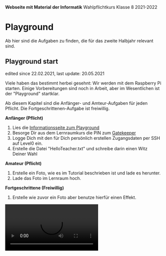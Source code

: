 **Webseite mit Material der Informatik**
	Wahlpflichtkurs Klasse 8 2021-2022


# Playground

Ab hier sind die Aufgaben zu finden, die für das zweite Halbjahr relevant sind.

## Playground start

edited since 22.02.2021, last update: 20.05.2021

Viele haben das bestimmt herbei gesehnt: Wir werden mit dem Raspberry Pi starten. Einige Vorbereitungen sind noch in Arbeit, aber im Wesentlichen ist der "Playground" startklar.

Ab diesem Kapitel sind die Anfänger- und Amteur-Aufgaben für jeden Pflicht. Die Fortgeschrittenen-Aufgabe ist freiwillig.

**Anfänger (Pflicht)**

1. Lies die [Informationsseite zum Playground](https://gruener-campus-malchow.github.io/fbi/playground.html)
1. Besorge Dir aus dem Lernraumkurs die PIN zum [Gatekeeper](https://gcm.schule/fb/informatik/playground/gatekeeper/)
1. Logge Dich mit den für Dich persönlich erstellen Zugangsdaten per SSH auf Level0 ein.
1. Erstelle die Datei "HelloTeacher.txt" und schreibe darin einen Witz Deiner Wahl

**Amateur (Pflicht)**

1. Erstelle ein Foto, wie es im Tutorial beschrieben ist und lade es herunter.
1. Lade das Foto im Lernraum hoch.

**Fortgeschrittene (Freiwillig)**

1. Erstelle wie zuvor ein Foto aber benutze hierfür einen Effekt.

<video src="http://gcm.schule/video/playground_level0_tutorial_01.mp4" controls>

## Welcome 2 Level0

edited since 01.03.2021, last update: 20.05.2021

Leider ist es bei dem Ausbau des Playgrounds zu Verzögerungen gekommen. Hier nun aber die neuen Aufgaben. Während in der letzten Woche der Zugriff auf die Kamera von Level0 über ein direkten Befehl erfolgte, soll nun mit Python auf die Kamera zugegriffen werden.

**Anfänger (Pflicht)**

1. Logge Dich auf den Pi ein und erstelle ein neues Foto. (Achtung: Nur tagsüber hast Du Licht!)
1. Beschrifte das Foto mit folgenden Bestandteilen, die zum Playground gehören. Benutzen dafür ein Grafik- oder Officeprogramm. Speichere das Foto im Lernraum.

 * Stromverteiler
 * Netzteil Raspberry Pi
 * Netzteil Switch
 * Switch (Verteilt das Netzwerk)
 * LAN-Kabel
 * Stromkabel
 * Raspberry Pi 4
 * Flachbandkabel zur Kamera
 
 ![Playground Seitenansicht](./images/playground_seite_2021-03-05.jpg)

**Amateur (Pflicht)**

1. Erstelle Fotos mit Python3(!), bei denen Du nur Teile der Sensorfläche der Kamera nutzt. Es sollen so die LEDs des Netzwerk-Switches und der gesamte Switch gemacht werden.

Eine sehr ergiebige Quelle für Code und eine Menge Erklärungen dazu in deutscher Sprache: http://www.netzmafia.de/skripten/hardware/RasPi/kamera/index.html

Speichere den Python-Code, den Du dafür verwendet hast, im Lernraum.

**Fortgeschrittene (Freiwillig)**

1. Entwirf in OpenScad verschiedene Dübel, sodass wir mit einer Bohrmaschine 5mm durchmessende Löcher in die große Holzplatte bohren können. Der Dübel soll hinein geschraubt oder gesteckt werden und an der Oberseite soll man mit Kabelbindern weitere Bauteile befestigen können. Sende Deine Entwürfe an Deinen Lehrer und besprich Dich über vor- und Nachteile. Denke an eine leichte mechanische Belastung, die über die normale Schwerkraft hinausgehen kann.

<video src="http://gcm.schule/video/playground_level0_tutorial_02.mp4" controls>

## LED onoff

edited since 22.3.2021, last update: 20.05.2021

Ab sofort gilt für die **10er** Hybridunterricht. Das bedeutet, dass zur Unterrichtszeit ein Teil der Schüler*innen anwesend sein muss, der andere Teil **muss** per Videokonferenz beteiligt sein. Der Link ist im Lernraum hinterlegt.

Für die **8er** gilt: Alles **muss** in den **verpflichtenden** Videokonferenzen passieren... zur Unterrichtszeit.

Ich hoffe Du verstehst, dass diese "Pflicht" Dir helfen soll, das Lernen zu strukturieren und gut durch die Corona-Zeit zu kommen. Wenn es Probleme gibt, Du etwas nicht verstehst, oder nicht weißt, warum Du etwas machen sollst: Sprich mich an!

Alle weiteren Infos, findest Du in diesem Video.

<video src="https://gcm.schule/video/playground_level0_wie_wir_uns_organisieren.mp4" controls>

### Aufgaben

Inzwischen funktionieren die LEDs, die man auf den neuesten Fotos erkennen kann. Du sollst aber zunächst herausfinden, über welchen PIN, welche LED angesteuert werden kann.

Folgender Code ist geeignet, um die LEDs zu testen:

~~~python
import RPi.GPIO as GPIO
import time

GPIO.setmode(GPIO.BCM)
GPIO.setwarnings(False)

pin = 18  # alternativ: 12, 13
GPIO.setup(pin,GPIO.OUT)

print("LED on")
GPIO.output(pin,GPIO.HIGH)
time.sleep(1)
print("LED off")
GPIO.output(pin,GPIO.LOW)
~~~

Du musst bedenken, dass nicht alle gleichzeitig auf die LEDs zugreifen können. Also wundere Dich nicht, wenn die LEDs komische Dinge machen. Außerdem kannst Du ja nur Fotos machen. 

Hier ein wenig Code zum Räubern:

~~~python
import picamera
from time import sleep

cam = picamera.PiCamera()
try:
   cam.resolution = (800, 600)
   cam.capture('bild.jpg')
finally:
   cam.close()
~~~

Es bietet sich deshalb an, ein Programm zu schreiben, das folgende Abfolge abarbeitet:

1. LED einschalten
2. Foto machen
3. LED ausschalten

Am Ende sollst Du herausbekommen, welcher der PINs (12, 13, 18) für welche Farbe zuständig ist. Das schreibst Du in Deinen Code und lädst den im Lernraum hoch.


### Abgaben

Da der Lernraum offensichtlich stabiler läuft, kehren wir zu unserem alten Workflow zurück. Die Abgaben erfolgen über die Aufgaben im Lernraum. Von dort werde ich aber weiter auf diese Seite verlinken.

1. Weil ich zwei Jahrgänge parallel führe.
1. Weil auch Außenstehende von unserem Projekt profitieren können sollen.

## Traffic Lights

edited since 12.04.2021, last update: 20.05.2021

### Aufgaben

1. Erstelle ein Programm, bei dem zwischen den Farben der LEDs durch Knopfdruck gewechselt wird.
1. Stelle Dir vor, die LEDs wären eine Ampel. Erstelle ein Programm, bei dem automatisch alle 10s zwischen einer Grün-Phase und einer Rot-Phase gewechselt wird. Beachte, dass es als Übergang von Rot zu Grün die Rot-Gelb-Phase erscheint. Von Grün zu Rot wird nur eine kurze Gelb-Phase erscheinen. Die beiden Gelb-Phasen sollen 3s lang dauern. 

![Ampelphasen](./images/Traffic_lights_4_states.svg)

### Abgaben

Die Abgaben erfolgen über die Aufgaben im Lernraum. Es soll dort der Pythoncode hochgeladen werden. Wenn Du ein cooles Video von der eigenen Ampel gemacht hast, kannst Du mir das gern per Mail senden (max. 30MB), damit ich mir das gleich anschauen kann. Alternativ bin ich auch per Signal/Telegram/Discord/Threema erreichbar.

### Hilfestellungen

Funktionen könnnen helfen, den Code übersichtlicher zu gestalten.

~~~python
import RPi.GPIO as GPIO
import time

GPIO.setmode(GPIO.BCM)
GPIO.setwarnings(False)

pin_A = 18  
pin_B = 12
pin_C = 13

GPIO.setup(pin_A,GPIO.OUT)
GPIO.setup(pin_B,GPIO.OUT)
GPIO.setup(pin_C,GPIO.OUT)

# Hier folgt die Funktion mit Kopf und Körper
def ein_A(zeit):
   GPIO.output(pin_A,GPIO.HIGH)
   time.sleep(zeit)
   GPIO.output(pin_A,GPIO.LOW)   
   
while True:
   ein_A(10) # Das ist der Aufruf der Funktion
   time.sleep(3)
   
~~~

Um mit Python die Enter-Taste abzufangen ohne weitere Module zu verwenden, bedienen wir uns eines Tricks. Wir benutzen den input-Befehl und ignorieren alle Eingaben. Das Code-Beispiel hier schaltet natürlich noch keine LEDs.

~~~python
farben = ['rot', 'gelb', 'grün']
auswahl = 0
while True:
        input('Press ENTER!')
        print(str(farben[auswahl]))
        auswahl += 1
        if auswahl > 2:
                auswahl = 0
~~~

## PWM Grundlagen

edited since 10.5.2021, last update: 20.05.2021

Es geht los mit einer Kerntechnologie. Hierzu schon das Informationsvideo und im Anschluss die Aufgabenstellung.

<video src="http://gcm.schule/video/playground_level0_einfuehrung_pwm.mp4" controls>

### Aufgabe

Teste den Code aus dem Video. 

~~~ python
import RPi.GPIO as GPIO

pin = 18
frequenz = 50

GPIO.setmode(GPIO.BCM)
GPIO.setup(pin, GPIO.OUT)
pwmObjekt = GPIO.PWM(pin, frequenz)
pwmObjekt.start(0)

wert = input("Wie stark soll die LED leuchten (0-100)? ")
tastgrad = int(wert)
if (tastgrad > 0 and tastgrad < 101):
  pwmObjekt.ChangeDutyCycle(tastgrad)
else:
  print("Gib einen Wert zwischen 0 und 101 ein!")
input("Wenn Du fertig bist, drücke Enter!")

GPIO.cleanup()
~~~

Erweitere es um die Funktion, dass die LEDs automatisch gedimmt werden. Dazu musst Du mit einer Schleife den Tastgrad in Schritten erhöhen. Hierzu ein kleines Snippet. Darin fehlen natürlich die Funktionen zur PWM-Steuerung der GPIO-Pins

~~~ python
import time

tastgrad = 0
schritte = 5

while tastgrad < 95: # wird bei 94 ein letztes Mal durchlaufen
    tastgrad = tastgrad + schritte
    time.sleep(0.2)
    
while tastgrad > 5: # wird bei 6 ein letztes Mal durchlaufen
    tastgrad = tastgrad - schritte
    time.sleep(0.2)
~~~

### Abgaben

Die Abgaben erfolgen über die Aufgaben im Lernraum. Es soll dort der Pythoncode hochgeladen werden. Wenn Du ein cooles Video von der eigenen Ampel gemacht hast, kannst Du mir das gern per Mail senden (max. 30MB), damit ich mir das gleich anschauen kann. Alternativ bin ich auch per Signal/Telegram/Discord/Threema erreichbar.

### Musterlösung

<video src="http://gcm.schule/video/playground_level0_musterloesung_pwm_01.mp4" controls>

## Challenge

Emil schlägt folgende Challenge vor:

Stelle einen Code zusammen der auf einer Frequenz von 500 Hertz läuft. Man soll die LED je nach Tasteneingabe zwischen 1 und 100 dimmen können, wobei die LED animiert entweder heller oder dunkler wird. Das bedeutet, wenn der Wert zunächst auf 30 steht und durch die Eingabe auf 90 anwachsen soll, muss der Tastgrad über einen gewissen Zeitraum von 30 in kleinen Schritten bis 90 erhöht werden.

### LBNL

Last But Not Least: https://www.raspberry-pi-geek.de/ausgaben/rpg/2020/04/grundlagen-der-pulsweitenmodulation/ - das hier ist technisch wirklich teifergehend...

## Level1

Level1 wird insgesamt mit Servos ausgestattet. Grundsätzliche Informationen zum Servomotor findest Du z.B. hier: https://www.precifast.de/servomotor-funktion-ansteuern-anschliessen/

Um auf Level1 zu arbeiten, muss man sich erneut um Zugangsdaten bemühen (z.B. indem man die/den Lehrer*in fragt). Wenn man auf Level0 bereits per SSH eingeloggt ist, kann man sich von dort auf Level1 weiter SSHen (also SSH benutzen, um weiter zu kommen…).

### Kontinuierlich drehende Servos

Modellbauservos werden üblicherweise mit 40 Hz bis 50 Hz angesteuert. Interessant ist jedoch vor allem, bei welchem Tastgrad die Servos als analoge Bauteile wie reagieren. Damit sollst Du Dich in der nächsten Aufgabe beschäftigen. 

Ein wenig Theorie zum Thema und Beispielcode ist hier zu finden: https://tutorials-raspberrypi.de/raspberry-pi-servo-motor-steuerung/ . Der dort vorgestellte Code ist allerdings für Steuer-Servos mit denen ein Servo-Horn nach links oder rechts gedreht wird. Der angeschlossene Motor kann allerdings nur langsamer oder schneller mit dem Uhrzeigersinn oder entgegen diesem rotieren. Er ist also weniger für einen Robotergreifarm als für ein Antriebsrad geeignet. Und das ist ein wichtiger Grund, weshalb wir damit anfangen: Wie kann man mit dem Pi einen Motor schneller oder langsamer drehen?

### Servos kontrollieren

~~~ python
# Bilbiotheken, die man benötigt
import RPi.GPIO as GPIO

# GPIO-Pin, an dem der Servo angeschlossen ist
servoPIN = 18
# Frequenz des PWM-Signals
frequenz = 50

# ein paar Einstellungen
GPIO.setmode(GPIO.BCM)
GPIO.setup(servoPIN, GPIO.OUT)

# bereite das Signal am jeweiligen  Pin mit der eingestellten Frequenz vor
pwmSignal = GPIO.PWM(servoPIN, frequenz)
# starte das Signal mit einer Weite von 0
pwmSignal.start(0)

try:
  while True:
    weite = float(input('Gib die Weite ein: '))
    print('PWM-Signal mit Weite von '+str(weite))
    pwmSignal.ChangeDutyCycle(weite)

finally:
  pwmSignal.stop()
  GPIO.cleanup()
  
~~~

Der Code ist zum Räubern und als Beispiel gedacht. Kommen wir zur Aufgabenstellung:

### Aufgaben

1. Bekomme heraus, bei welchen Tastgraden der Servo im Uhrzeigersinn oder gegen den Uhrzeigersinn läuft. Dabei sollst Du aber auch unterscheiden, ob er jeweils langsam oder schnell ist. Hierfür sollst Du nicht mühsam den Beispielcode mit Werten durchprobieren, sondern ein Programm schreiben. Lade Deinen Code in den Lernraum hoch.

1. Erstelle ein Tabelle (in Markdown) in welcher der Tastgrad dem jeweiligen Motorverhalten gegenüber steht. In den Hilfestellungen findest Du dazu Code zum Räubern.

### Hilfestellungen

Der folgende Code zeigt, wie man einen Wert in fest definierten Schritten (steps) ändert. Das könnte ja der Tastgrad an einem PWM-Output sein...

~~~ python

import time

# hier nehmen wir float...
start = 0.0
ende = 50.0
step = 0.5

while start <= ende:
    print(start)
    start = start + step
    time.sleep(0.5)

~~~

Folgende Tabelle soll als Orientierung dienen:

| Tastgrad       | Verhalten                         |
| -------------- | --------------------------------- |
| hier eintragen | Start Rotation mit Uhrzeigersinn (MUS) |
|                | langsam Rotation MUS |
|                | mittelschnell Rotation MUS |
|                | schnell Rotation MUS |
| hier eintragen | Start Rotation gegen Uhrzeigersinn (GUS) |
|                | langsam Rotation GUS |
|                | mittelschnell Rotation GUS |
|                | schnell Rotation GUS |

Und das ist der Makrdown-Code für die Tabelle:

~~~ md

| Tastgrad       | Verhalten                         |
| -------------- | --------------------------------- |
| hier eintragen | Start Rotation mit Uhrzeigersinn (MUS) |
|                | langsam Rotation MUS |
|                | mittelschnell Rotation MUS |
|                | schnell Rotation MUS |
| hier eintragen | Start Rotation gegen Uhrzeigersinn (GUS) |
|                | langsam Rotation GUS |
|                | mittelschnell Rotation GUS |
|                | schnell Rotation GUS |

~~~

## Python

Wenn man ein Problem hat und die Lösung automatisieren will, könnte ein Programm helfen.

* [Slides 08](slides_08.slides.md)
* comming soon


# Ausblick

## Python

Wir haben einen Spielplatz... den: Playground.

https://gruener-campus-malchow.github.io/fbi/playground.html

